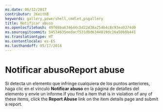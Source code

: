 ```yaml
---
ms.date: 06/12/2017
contributor: JKeithB
keywords: gallery,powershell,cmdlet,psgallery
title: Notificar abuso
ms.openlocfilehash: 49f68ba634644c5d22d38a254b4c8c93ea9374d0
ms.sourcegitcommit: 54534635eedacf531d8d6344019dc16a50b8b441
ms.translationtype: HT
ms.contentlocale: es-ES
ms.lasthandoff: 05/17/2018
---
```

# <a name="report-abuse"></a><span data-ttu-id="99782-103">Notificar abuso</span><span class="sxs-lookup"><span data-stu-id="99782-103">Report abuse</span></span>

<span data-ttu-id="99782-104">Si detecta un elemento que infringe cualquiera de los puntos anteriores, haga clic en el vínculo **Notificar abuso** en la página de detalles del elemento y envíe un informe.</span><span class="sxs-lookup"><span data-stu-id="99782-104">If you find a item that is in violation of any of these items, click the **Report Abuse** link on the item details page and submit a report.</span></span>
